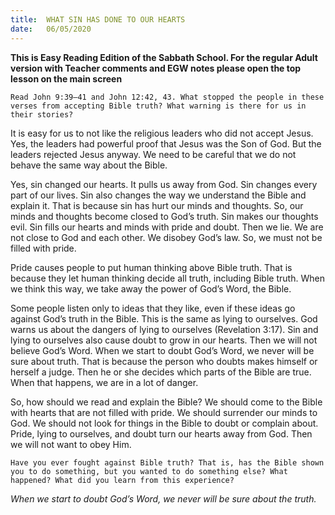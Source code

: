 ```yaml
---
title:  WHAT SIN HAS DONE TO OUR HEARTS
date:   06/05/2020
---
```


**This is Easy Reading Edition of the Sabbath School. For the regular Adult version with Teacher comments and EGW notes please open the top lesson on the main screen** 

`Read John 9:39–41 and John 12:42, 43. What stopped the people in these verses from accepting Bible truth? What warning is there for us in their stories?`

It is easy for us to not like the religious leaders who did not accept Jesus. Yes, the leaders had powerful proof that Jesus was the Son of God. But the leaders rejected Jesus anyway. We need to be careful that we do not behave the same way about the Bible.

Yes, sin changed our hearts. It pulls us away from God. Sin changes every part of our lives. Sin also changes the way we understand the Bible and explain it. That is because sin has hurt our minds and thoughts. So, our minds and thoughts become closed to God’s truth. Sin makes our thoughts evil. Sin fills our hearts and minds with pride and doubt. Then we lie. We are not close to God and each other. We disobey God’s law. So, we must not be filled with pride.

Pride causes people to put human thinking above Bible truth. That is because they let human thinking decide all truth, including Bible truth. When we think this way, we take away the power of God’s Word, the Bible.

Some people listen only to ideas that they like, even if these ideas go against God’s truth in the Bible. This is the same as lying to ourselves. God warns us about the dangers of lying to ourselves (Revelation 3:17). Sin and lying to ourselves also cause doubt to grow in our hearts. Then we will not believe God’s Word. When we start to doubt God’s Word, we never will be sure about truth. That is because the person who doubts makes himself or herself a judge. Then he or she decides which parts of the Bible are true. When that happens, we are in a lot of danger.

So, how should we read and explain the Bible? We should come to the Bible with hearts that are not filled with pride. We should surrender our minds to God. We should not look for things in the Bible to doubt or complain about. Pride, lying to ourselves, and doubt turn our hearts away from God. Then we will not want to obey Him.

`Have you ever fought against Bible truth? That is, has the Bible shown you to do something, but you wanted to do something else? What happened? What did you learn from this experience?`

_When we start to doubt God’s Word, we never will be sure about the truth._
